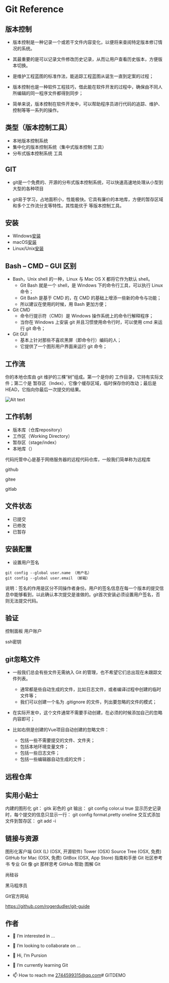 # Git Reference

## 版本控制

- 版本控制是一种记录一个或若干文件内容变化，以便将来查阅特定版本修订情况的系统。


- 其最重要的是可以记录文件修改历史记录，从而让用户查看历史版本，方便版本切换。

- 是维护工程蓝图的标准作法，能追踪工程蓝图从诞生一直到定案的过程；

- 版本控制也是一种软件工程技巧，借此能在软件开发的过程中，确保由不同人所编辑的同一程序文件都得到同步；

- 简单来说，版本控制在软件开发中，可以帮助程序员进行代码的追踪、维护、控制等等一系列的操作。

## 类型（版本控制工具）

- 本地版本控制系统
- 集中化的版本控制系统（集中式版本控制 工具）
- 分布式版本控制系统 工具

## GIT

- git是一个免费的、开源的分布式版本控制系统，可以快速高速地处理从小型到大型的各种项目

- git易于学习，占地面积小，性能极快。它具有廉价的本地库，方便的暂存区域和多个工作流分支等特性。其性能优于      等版本控制工具。

## 安装

- Windows[安装](https://git-scm.com/download/win)
- macOS[安装](https://git-scm.com/download/mac)
- Linux/Unix[安装](https://git-scm.com/download/linux)

## Bash – CMD – GUI 区别

- Bash，Unix shell 的一种，Linux 与 Mac OS X 都将它作为默认 shell。
  - Git Bash 就是一个 shell，是 Windows 下的命令行工具，可以执行 Linux命令；
  - Git Bash 是基于 CMD 的，在 CMD 的基础上增添一些新的命令与功能；
  - 所以建议在使用的时候，用 Bash 更加方便；
- Git CMD
  - 命令行提示符（CMD）是 Windows 操作系统上的命令行解释程序；
  - 当你在 Windows 上安装 git 并且习惯使用命令行时，可以使用 cmd 来运行 git 命令；
- Git GUI
  - 基本上针对那些不喜欢黑屏（即命令行）编码的人；
  - 它提供了一个图形用户界面来运行 git 命令；

## 工作流

你的本地仓库由 git 维护的三棵“树”组成。第一个是你的 工作目录，它持有实际文件；第二个是 暂存区（Index），它像个缓存区域，临时保存你的改动；最后是 HEAD，它指向你最后一次提交的结果。

![Alt text](trees.png)

## 工作机制

- 版本库（仓库repository）
- 工作区（Working Directory）
- 暂存区（stage/index）
- 本地库（）

代码托管中心是基于网络服务器的远程代码仓库，一般我们简单称为远程库

github

gitee

gitlab

## 文件状态

- 已提交
- 已修改
- 已暂存
  

## 安装配置

- 设置用户签名

```linux
git config --global user.name （用户名）
git config --global user.email （邮箱）
```

说明：签名的作用是区分不同操作者身份。用户的签名信息在每一个版本的提交信息中能够看到，以此确认本次提交是谁做的。git首次安装必须设置用户签名，否则无法提交代码。

## 验证

控制面板   用户账户

ssh密钥

## git忽略文件

- 一般我们总会有些文件无需纳入 Git 的管理，也不希望它们总出现在未跟踪文件列表。

  - 通常都是些自动生成的文件，比如日志文件，或者编译过程中创建的临时文件等；
  - 我们可以创建一个名为 .gitignore 的文件，列出要忽略的文件的模式；

- 在实际开发中，这个文件通常不需要手动创建，在必须的时候添加自己的忽略内容即可；

- 比如右侧是创建的Vue项目自动创建的忽略文件：

  - 包括一些不需要提交的文件、文件夹；
  - 包括本地环境变量文件；
  - 包括一些日志文件；
  - 包括一些编辑器自动生成的文件；

## 远程仓库

## 实用小贴士

内建的图形化 git：
gitk
彩色的 git 输出：
git config color.ui true
显示历史记录时，每个提交的信息只显示一行：
git config format.pretty oneline
交互式添加文件到暂存区：
git add -i

## 链接与资源
图形化客户端
GitX (L) (OSX, 开源软件)
Tower (OSX)
Source Tree (OSX, 免费)
GitHub for Mac (OSX, 免费)
GitBox (OSX, App Store)
指南和手册
Git 社区参考书
专业 Git
像 git 那样思考
GitHub 帮助
图解 Git

尚硅谷

黑马程序员

Git官方网站

<https://github.com/rogerdudler/git-guide>

[1]: https://github.com/rogerdudler/git-guide

## 作者

- 👀 I’m interested in ...
- 💞️ I’m looking to collaborate on ...

- 👋 Hi, I’m Pursion
- 🌱 I’m currently learning Git
- 📫 How to reach me 2744599315@qq.com# GITDEMO